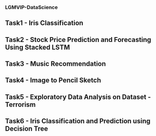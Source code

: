 ### LGMVIP-DataScience
##  Task1 - Iris Classification
##  Task2 - Stock Price Prediction and Forecasting Using Stacked LSTM
##  Task3 - Music Recommendation
##  Task4 - Image to Pencil Sketch
##  Task5 - Exploratory Data Analysis on Dataset - Terrorism
##  Task6 - Iris Classification and Prediction using Decision Tree
